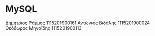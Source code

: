 # MySQL
Δημήτριος Ράμμος 1115201900161
Αντώνιος Βιδάλης 1115201900024
Θεόδωρος Μηναΐδης 1115201900113


